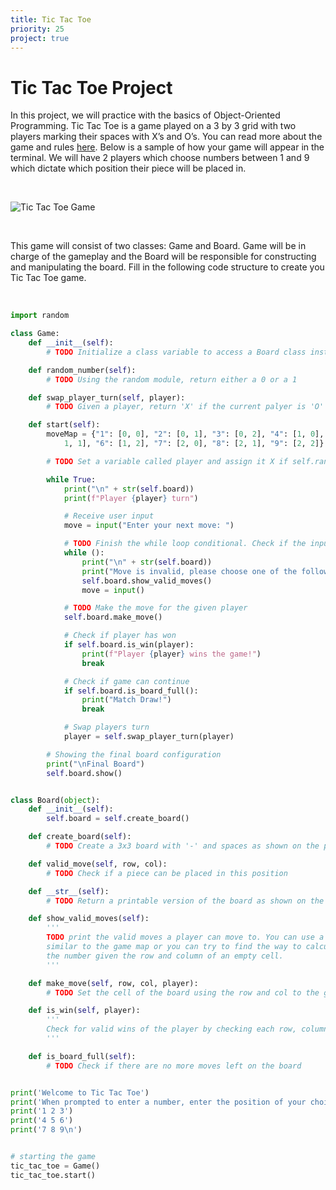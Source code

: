 ```yaml
---
title: Tic Tac Toe
priority: 25
project: true
---
```


# Tic Tac Toe Project

In this project, we will practice with the basics of Object-Oriented Programming. Tic Tac Toe is a game played on a 3 by 3 grid with two players marking their spaces with X’s and O’s. You can read more about the game and rules [here](https://en.wikipedia.org/wiki/Tic-tac-toe). Below is a sample of how your game will appear in the terminal. We will have 2 players which choose numbers between 1 and 9 which dictate which position their piece will be placed in.

<br>

![Tic Tac Toe Game](/lessons/python/basics/OOP/tic-tac-toe.png)

<br>

This game will consist of two classes: Game and Board. Game will be in charge of the gameplay and the Board will be responsible for constructing and manipulating the board. Fill in the following code structure to create you Tic Tac Toe game.

<br>

```python
import random

class Game:
    def __init__(self):
        # TODO Initialize a class variable to access a Board class instance

    def random_number(self):
        # TODO Using the random module, return either a 0 or a 1

    def swap_player_turn(self, player):
        # TODO Given a player, return 'X' if the current palyer is 'O' or vice vera

    def start(self):
        moveMap = {"1": [0, 0], "2": [0, 1], "3": [0, 2], "4": [1, 0], "5": [
            1, 1], "6": [1, 2], "7": [2, 0], "8": [2, 1], "9": [2, 2]}

        # TODO Set a variable called player and assign it X if self.random_number() returns 0 and O if it returns 1

        while True:
            print("\n" + str(self.board))
            print(f"Player {player} turn")

            # Receive user input
            move = input("Enter your next move: ")

            # TODO Finish the while loop conditional. Check if the input is valid (range 1-9) and that the move is possible.
            while ():
                print("\n" + str(self.board))
                print("Move is invalid, please choose one of the following numbers:")
                self.board.show_valid_moves()
                move = input()

            # TODO Make the move for the given player
            self.board.make_move()

            # Check if player has won
            if self.board.is_win(player):
                print(f"Player {player} wins the game!")
                break

            # Check if game can continue
            if self.board.is_board_full():
                print("Match Draw!")
                break

            # Swap players turn
            player = self.swap_player_turn(player)

        # Showing the final board configuration
        print("\nFinal Board")
        self.board.show()


class Board(object):
    def __init__(self):
        self.board = self.create_board()

    def create_board(self):
        # TODO Create a 3x3 board with '-' and spaces as shown on the project page

    def valid_move(self, row, col):
        # TODO Check if a piece can be placed in this position

    def __str__(self):
        # TODO Return a printable version of the board as shown on the project page

    def show_valid_moves(self):
        '''
        TODO print the valid moves a player can move to. You can use a map
        similar to the game map or you can try to find the way to calculate
        the number given the row and column of an empty cell.
        '''

    def make_move(self, row, col, player):
        # TODO Set the cell of the board using the row and col to the given player

    def is_win(self, player):
        '''
        Check for valid wins of the player by checking each row, column, and diagonal.
        '''

    def is_board_full(self):
        # TODO Check if there are no more moves left on the board


print('Welcome to Tic Tac Toe')
print('When prompted to enter a number, enter the position of your choice according to this board below:')
print('1 2 3')
print('4 5 6')
print('7 8 9\n')


# starting the game
tic_tac_toe = Game()
tic_tac_toe.start()
```

<br>
